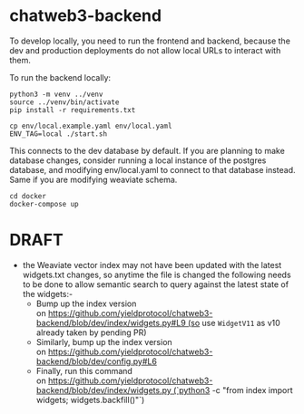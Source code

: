 # chatweb3-backend

To develop locally, you need to run the frontend and backend, because
the dev and production deployments do not allow local URLs to interact
with them.

To run the backend locally:
```
python3 -m venv ../venv
source ../venv/bin/activate
pip install -r requirements.txt

cp env/local.example.yaml env/local.yaml
ENV_TAG=local ./start.sh
```

This connects to the dev database by default. If you are planning to make
database changes, consider running a local instance of the postgres database,
and modifying env/local.yaml to connect to that database instead. Same if
you are modifying weaviate schema.
```
cd docker
docker-compose up
```


# DRAFT
- the Weaviate vector index may not have been updated with the latest widgets.txt changes, so anytime the file is changed the following needs to be done to allow semantic search to query against the latest state of the widgets:-
    - Bump up the index version on https://github.com/yieldprotocol/chatweb3-backend/blob/dev/index/widgets.py#L9 (so use `WidgetV11` as v10 already taken by pending PR)
    - Similarly, bump up the index version on https://github.com/yieldprotocol/chatweb3-backend/blob/dev/config.py#L6
    - Finally, run this command on https://github.com/yieldprotocol/chatweb3-backend/blob/dev/index/widgets.py (`python3 -c "from index import widgets; widgets.backfill()"`)
